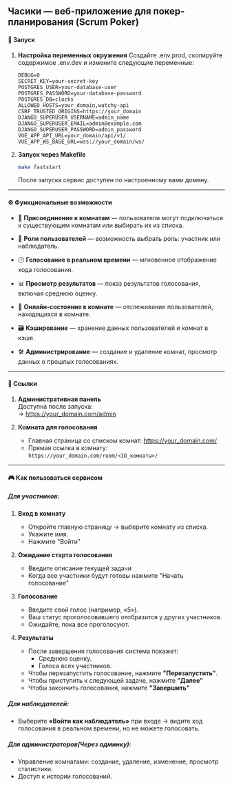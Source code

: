 Часики — веб-приложение для покер-планирования (Scrum Poker)  
---

#### 🚀 **Запуск**  
1. **Настройка переменных окружения**
   Создайте .env.prod, скопируйте содержимое .env.dev и измените следующие переменные:
	```env
    DEBUG=0
    SECRET_KEY=your-secret-key
    POSTGRES_USER=your-database-user
    POSTGRES_PASSWORD=your-database-password
    POSTGRES_DB=clocks
    ALLOWED_HOSTS=your_domain,watchy-api
    CSRF_TRUSTED_ORIGINS=https://your_domain
    DJANGO_SUPERUSER_USERNAME=admin_name
    DJANGO_SUPERUSER_EMAIL=admin@example.com
    DJANGO_SUPERUSER_PASSWORD=admin_password
    VUE_APP_API_URL=your_domain/api/v1/
    VUE_APP_WS_BASE_URL=wss://your_domain/ws/
    ```
2. **Запуск через Makefile**  
   ```bash 
   make faststart
   ```
   После запуска сервис доступен по настроенному вами домену.

---

#### ⚙️ Функциональные возможности

- 🧩 **Присоединение к комнатам** — пользователи могут подключаться к существующим комнатам или выбирать их из списка.
    
- 👥 **Роли пользователей** — возможность выбрать роль: участник или наблюдатель.
    
- 🕒 **Голосование в реальном времени** — мгновенное отображение хода голосования.
    
- 📊 **Просмотр результатов** — показ результатов голосования, включая среднюю оценку.
    
- 🔄 **Онлайн-состояние в комнате** — отслеживание пользователей, находящихся в комнате.
     
- 🗃 **Кэширование** — хранение данных пользователей и комнат в кэше.
    
- 🛠 **Администрирование** — создание и удаление комнат, просмотр данных о прошлых голосованиях.

---

#### 🔗 **Ссылки**  
1. **Административная панель**  
   Доступна после запуска:  
   → https://your_domain.com/admin  

2. **Комната для голосования**  
   - Главная страница со списком комнат: https://your_domain.com/  
   - Прямая ссылка в комнату: `https://your_domain.com/room/<ID_комнаты>/`  

---

#### 🎮 **Как пользоваться сервисом**  
##### Для участников:  
1. **Вход в комнату**  
    - Откройте главную страницу → выберите комнату из списка.  
    - Укажите имя.
    - Нажмите "Войти"

2.  **Ожидание старта голосования**
    - Введите описание текущей задачи
    - Когда все участники будут готовы нажмите "Начать голосование"

3. **Голосование**  
   - Введите свой голос (например, «5»).  
   - Ваш статус проголосовавшего отобразится у других участников.
   - Ожидайте, пока все проголосуют.  

4. **Результаты**  
   - После завершения голосования система покажет:  
     - Среднюю оценку.
     - Голоса всех участников.
   - Чтобы перезапустить голосование, нажмите **"Перезапустить"**.
   - Чтобы приступить к следующей задаче, нажмите **"Далее"**
   - Чтобы закончить голосования, нажмите **"Завершить"**

##### Для наблюдателей:  
- Выберите **«Войти как наблюдатель»** при входе → видите ход голосования в реальном времени, но не можете голосовать.  

##### Для администраторов(Через админку):  
   - Управление комнатами: создание, удаление, изменение, просмотр статистики.  
   - Доступ к истории голосований.
